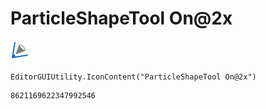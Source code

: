 # ParticleShapeTool On@2x
![](/img/ParticleShapeTool%20On@2x.png)

``` CSharp
EditorGUIUtility.IconContent("ParticleShapeTool On@2x")
```
```
8621169622347992546
```
